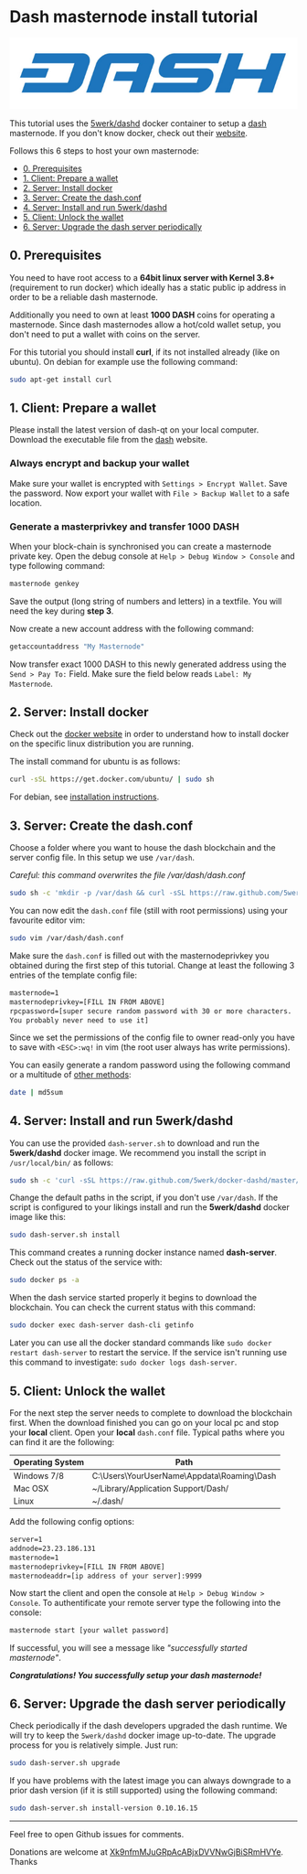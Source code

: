 # Dash masternode install tutorial
![We love Dash!](img/DASH.jpg)

This tutorial uses the [5werk/dashd](https://github.com/5werk/docker-dashd/) docker container to setup a [dash](http://dashpay.io/) masternode. If you don't know docker, check out their [website](http://docker.io/).

Follows this 6 steps to host your own masternode:
* [0. Prerequisites](#0-prerequisites)
* [1. Client: Prepare a wallet](#1-client-prepare-a-wallet)
* [2. Server: Install docker](#2-server-install-docker)
* [3. Server: Create the dash.conf](#3-server-create-the-dashconf)
* [4. Server: Install and run 5werk/dashd](#4-server-install-and-run-5werkdashd)
* [5. Client: Unlock the wallet](#5-client-unlock-the-wallet)
* [6. Server: Upgrade the dash server periodically](#6-server-upgrade-the-dash-server-periodically)


## 0. Prerequisites
You need to have root access to a **64bit linux server with Kernel 3.8+** (requirement to run docker) which ideally has a static public ip address in order to be a reliable dash masternode.

Additionally you need to own at least **1000 DASH** coins for operating a masternode. Since dash masternodes allow a hot/cold wallet setup, you don't need to put a wallet with coins on the server.

For this tutorial you should install **curl**, if its not installed already (like on ubuntu). On debian for example use the following command:
```bash
sudo apt-get install curl
```

## 1. Client: Prepare a wallet
Please install the latest version of dash-qt on your local computer. Download the executable file from the [dash](http://dashpay.io/) website.

### Always encrypt and backup your wallet
Make sure your wallet is encrypted with `Settings > Encrypt Wallet`.
Save the password. Now export your wallet with `File > Backup Wallet` to
a safe location.

### Generate a masterprivkey and transfer 1000 DASH
When your block-chain is synchronised you can create a masternode private key. Open the debug console at `Help > Debug Window > Console` and type following command:

```bash
masternode genkey
```

Save the output (long string of numbers and letters) in a textfile. You will need the key during **step 3**.

Now create a new account address with the following command:
```bash
getaccountaddress "My Masternode"
```

Now transfer exact 1000 DASH to this newly generated address using the `Send > Pay To:` Field. Make sure the field below reads `Label: My Masternode`.

## 2. Server: Install docker
Check out the [docker website](http://docker.io) in order to understand how to install docker on the specific linux distribution you are running.

The install command for ubuntu is as follows:

```bash
curl -sSL https://get.docker.com/ubuntu/ | sudo sh
```

For debian, see [installation instructions](https://docs.docker.com/installation/debian/).

## 3. Server: Create the dash.conf
Choose a folder where you want to house the dash blockchain and the server config file. In this setup we use `/var/dash`.

*Careful: this command overwrites the file /var/dash/dash.conf*

```bash
sudo sh -c 'mkdir -p /var/dash && curl -sSL https://raw.github.com/5werk/docker-dashd/master/dash.conf > /var/dash/dash.conf && chmod 0400 /var/dash/dash.conf'
```

You can now edit the `dash.conf` file (still with root permissions) using your favourite editor vim:
```bash
sudo vim /var/dash/dash.conf
```

Make sure the `dash.conf` is filled out with the masternodeprivkey you obtained during the first step of this tutorial. Change at least the following 3 entries of the template config file:

```config
masternode=1
masternodeprivkey=[FILL IN FROM ABOVE]
rpcpassword=[super secure random password with 30 or more characters. You probably never need to use it]
```

Since we set the permissions of the config file to owner read-only you have to save with
`<ESC>:wq!` in vim (the root user always has write permissions).

You can easily generate a random password using the following
command or a multitude of [other methods](http://www.howtogeek.com/howto/30184/10-ways-to-generate-a-random-password-from-the-command-line/):
```bash
date | md5sum
```

## 4. Server: Install and run 5werk/dashd
You can use the provided `dash-server.sh` to download and run the **5werk/dashd** docker image. We recommend you install the script in `/usr/local/bin/` as follows:

```bash
sudo sh -c 'curl -sSL https://raw.github.com/5werk/docker-dashd/master/dash-server.sh > /usr/local/bin/dash-server.sh && chmod +x /usr/local/bin/dash-server.sh'
```

Change the default paths in the script, if you don't use `/var/dash`. If the script is configured to your likings install and run the **5werk/dashd** docker image like this:
```bash
sudo dash-server.sh install
```
This command creates a running docker instance named **dash-server**. Check out the status of the service with:

```bash
sudo docker ps -a
```

When the dash service started properly it begins to download the blockchain. You can check the current status with this command:

```bash
sudo docker exec dash-server dash-cli getinfo
```

Later you can use all the docker standard commands like `sudo docker restart dash-server` to restart the service. If the service isn't running use this command to investigate: `sudo docker logs dash-server`.

## 5. Client: Unlock the wallet

For the next step the server needs to complete to download the blockchain first. When the download finished you can go on your local pc and stop your **local** client. Open your **local** `dash.conf` file. Typical paths where you can find it are the following:

Operating System  |Path                                          |
------------------|----------------------------------------------|
Windows 7/8       |C:\Users\YourUserName\Appdata\Roaming\Dash    |
Mac OSX           |~/Library/Application Support/Dash/           |
Linux             |~/.dash/                                      |

Add the following config options:
```config
server=1
addnode=23.23.186.131
masternode=1
masternodeprivkey=[FILL IN FROM ABOVE]
masternodeaddr=[ip address of your server]:9999
```

Now start the client and open the console at `Help > Debug Window > Console`. To authentificate your remote server type the following into the console:
```bash
masternode start [your wallet password]
```
If successful, you will see a message like *"successfully started masternode"*.

***Congratulations! You successfully setup your dash masternode!***

## 6. Server: Upgrade the dash server periodically
Check periodically if the dash developers upgraded the dash runtime. We will try to keep the `5werk/dashd` docker image up-to-date. The upgrade process for you is relatively simple. Just run:

```bash
sudo dash-server.sh upgrade
```

If you have problems with the latest image you can always downgrade to a prior dash version (if it is still supported) using the following command:
```bash
sudo dash-server.sh install-version 0.10.16.15
```
* * *
Feel free to open Github issues for comments.

Donations are welcome at [Xk9nfmMJuGRpAcABjxDVVNwGjBiSRmHVYe](https://chainz.cryptoid.info/drk/search.dws?q=Xk9nfmMJuGRpAcABjxDVVNwGjBiSRmHVYe). Thanks
